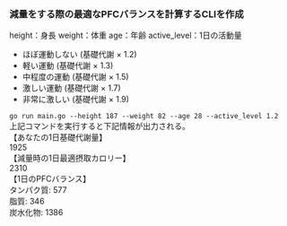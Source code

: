 ### 減量をする際の最適なPFCバランスを計算するCLIを作成
height：身長
weight：体重
age：年齢
active_level：1日の活動量
* ほぼ運動しない (基礎代謝 × 1.2)
* 軽い運動 (基礎代謝 × 1.3) 
* 中程度の運動 (基礎代謝 × 1.5)
* 激しい運動 (基礎代謝 × 1.7)
* 非常に激しい (基礎代謝 × 1.9)

`go run main.go --height 187 --weight 82 --age 28 --active_level 1.2`  
上記コマンドを実行すると下記情報が出力される。  
【あなたの1日基礎代謝量】  
 1925  
【減量時の1日最適摂取カロリー】  
 2310  
【1日のPFCバランス】  
 タンパク質: 577  
 脂質: 346  
 炭水化物: 1386  
